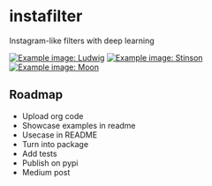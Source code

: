 # instafilter
Instagram-like filters with deep learning

[![Example image: Ludwig](samples/Ludwig.jpg)](samples/Ludwig.jpg)
[![Example image: Stinson](samples/Stinson.jpg)](samples/Stinson.jpg)
[![Example image: Moon](samples/Moon.jpg)](samples/Moon.jpg)







## Roadmap

+ Upload org code
+ Showcase examples in readme
+ Usecase in README
+ Turn into package
+ Add tests
+ Publish on pypi
+ Medium post
